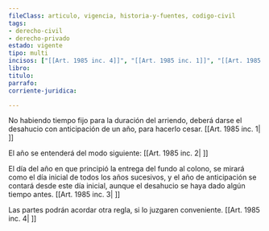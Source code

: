 ```yaml
---
fileClass: articulo, vigencia, historia-y-fuentes, codigo-civil
tags:
- derecho-civil
- derecho-privado
estado: vigente
tipo: multi
incisos: ["[[Art. 1985 inc. 4]]", "[[Art. 1985 inc. 1]]", "[[Art. 1985 inc. 2]]", "[[Art. 1985 inc. 3]]"]
libro:
titulo:
parrafo:
corriente-juridica:

---
```

No habiendo tiempo fijo para la duración del arriendo, deberá darse el desahucio con anticipación de un año, para hacerlo cesar. [[Art. 1985 inc. 1| ]]

El año se entenderá del modo siguiente: [[Art. 1985 inc. 2| ]]

El día del año en que principió la entrega del fundo al colono, se mirará como el día inicial de todos los años sucesivos, y el año de anticipación se contará desde este día inicial, aunque el desahucio se haya dado algún tiempo antes. [[Art. 1985 inc. 3| ]]

Las partes podrán acordar otra regla, si lo juzgaren conveniente. [[Art. 1985 inc. 4| ]]